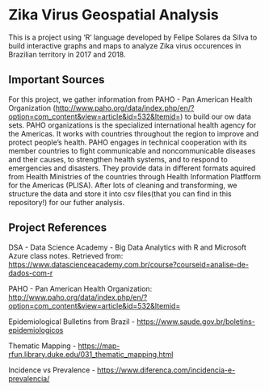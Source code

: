 # Zika Virus Geospatial Analysis

This is a project using ‘R’ language developed by Felipe Solares da Silva to build interactive graphs and maps to analyze Zika virus occurences in Brazilian territory in 2017 and 2018.

## Important Sources

For this project, we gather information from PAHO - Pan American Health Organization (http://www.paho.org/data/index.php/en/?option=com_content&view=article&id=532&Itemid=) to build our ow data sets. PAHO organizations is the specialized international health agency for the Americas. It works with countries throughout the region to improve and protect people’s health. PAHO engages in technical cooperation with its member countries to fight communicable and noncommunicable diseases and their causes, to strengthen health systems, and to respond to emergencies and disasters. They provide data in different formats aquired from Health Ministries of the countries through Health Information Platfform for the Americas (PLISA). After lots of cleaning and transforming, we structure the data and store it into csv files(that you can find in this repository!) for our futher analysis.

## Project References

DSA - Data Science Academy - Big Data Analytics with R and Microsoft Azure class notes. Retrieved from: https://www.datascienceacademy.com.br/course?courseid=analise-de-dados-com-r

PAHO - Pan American Health Organization: http://www.paho.org/data/index.php/en/?option=com_content&view=article&id=532&Itemid=

Epidemiological Bulletins from Brazil - https://www.saude.gov.br/boletins-epidemiologicos

Thematic Mapping - https://map-rfun.library.duke.edu/031_thematic_mapping.html

Incidence vs Prevalence - https://www.diferenca.com/incidencia-e-prevalencia/
